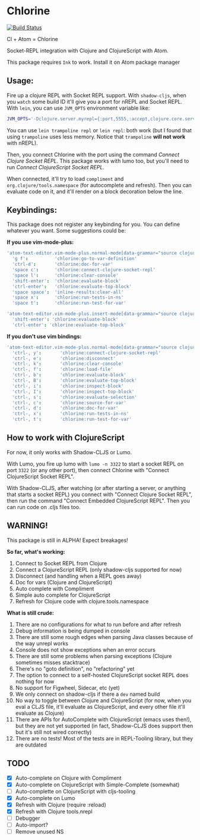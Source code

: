 # Chlorine
[![Build Status](https://travis-ci.org/mauricioszabo/atom-chlorine.svg?branch=master)](https://travis-ci.org/mauricioszabo/atom-chlorine)

Cl + Atom = Chlorine

Socket-REPL integration with Clojure and ClojureScript with Atom.

This package requires `Ink` to work. Install it on Atom package manager

## Usage:
Fire up a clojure REPL with Socket REPL support. With `shadow-cljs`, when you `watch` some build ID it'll give you a port for nREPL and Socket REPL. With `lein`, you can use `JVM_OPTS` environment variable like:

```bash
JVM_OPTS='-Dclojure.server.myrepl={:port,5555,:accept,clojure.core.server/repl}' lein trampoline repl
```

You can use `lein trampoline repl` or `lein repl`: both work (but I found that using `trampoline` uses less memory. Notice that `trampoline` **will not work** with nREPL).

Then, you connect Chlorine with the port using the command _Connect Clojure Socket REPL_. This package works with lumo too, but you'll need to run _Connect ClojureScript Socket REPL_.

When connected, it'll try to load `compliment` and `org.clojure/tools.namespace` (for autocomplete and refresh). Then you can evaluate code on it, and it'll render on a block decoration below the line.

## Keybindings:
This package does not register any keybinding for you. You can define whatever you want. Some suggestions could be:

**If you use vim-mode-plus:**
```cson
'atom-text-editor.vim-mode-plus.normal-mode[data-grammar="source clojure"]':
  'g f':          'chlorine:go-to-var-definition'
  'ctrl-d':       'chlorine:doc-for-var'
  'space c':      'chlorine:connect-clojure-socket-repl'
  'space l':      'chlorine:clear-console'
  'shift-enter':  'chlorine:evaluate-block'
  'ctrl-enter':   'chlorine:evaluate-top-block'
  'space space':  'inline-results:clear-all'
  'space x':      'chlorine:run-tests-in-ns'
  'space t':      'chlorine:run-test-for-var'

'atom-text-editor.vim-mode-plus.insert-mode[data-grammar="source clojure"]':
  'shift-enter': 'chlorine:evaluate-block'
  'ctrl-enter': 'chlorine:evaluate-top-block'
```

**If you don't use vim bindings:**
```cson
'atom-text-editor.vim-mode-plus.normal-mode[data-grammar="source clojure"]':
  'ctrl-, y':       'chlorine:connect-clojure-socket-repl'
  'ctrl-, e':       'chlorine:disconnect'
  'ctrl-, k':       'chlorine:clear-console'
  'ctrl-, f':       'chlorine:load-file'
  'ctrl-, b':       'chlorine:evaluate-block'
  'ctrl-, B':       'chlorine:evaluate-top-block'
  'ctrl-, i':       'chlorine:inspect-block'
  'ctrl-, I':       'chlorine:inspect-top-block'
  'ctrl-, s':       'chlorine:evaluate-selection'
  'ctrl-, c':       'chlorine:source-for-var'
  'ctrl-, d':       'chlorine:doc-for-var'
  'ctrl-, x':       'chlorine:run-tests-in-ns'
  'ctrl-, t':       'chlorine:run-test-for-var'
```

## How to work with ClojureScript
For now, it only works with Shadow-CLJS or Lumo.

With Lumo, you fire up lumo with `lumo -n 3322` to start a socket REPL on port `3322` (or any other port), then connect Chlorine with "Connect ClojureScript Socket REPL".

With Shadow-CLJS, after watching (or after starting a server, or anything that starts a socket REPL) you connect with "Connect Clojure Socket REPL", then run the command "Connect Embedded ClojureScript REPL". Then you can run code on .cljs files too.

## WARNING!

This package is still in ALPHA! Expect breakages!

**So far, what's working:**
1. Connect to Socket REPL from Clojure
1. Connect a ClojureScript REPL (only shadow-cljs supported for now)
1. Disconnect (and handling when a REPL goes away)
1. Doc for vars (Clojure and ClojureScript)
1. Auto complete with Compliment
1. Simple auto complete for ClojureScript
1. Refresh for Clojure code with clojure.tools.namespace

**What is still crude:**
1. There are no configurations for what to run before and after refresh
1. Debug information is being dumped in console
1. There are still some rough edges when parsing Java classes because of the way
  unrepl works
1. Console does not show exceptions when an error occurs
1. There are still some problems when parsing exceptions (Clojure sometimes misses stacktrace)
1. There's no "goto definition", no "refactoring" yet
1. The option to connect to a self-hosted ClojureScript socket REPL does nothing for now
1. No support for Figwheel, Sidecar, etc (yet)
1. We only connect on shadow-cljs if there a `dev` named build
1. No way to toggle between Clojure and ClojureScript (for now, when you eval a CLJS file,
  it'll evaluate as ClojureScript, and every other file it'll evaluate as Clojure)
1. There are APIs for AutoComplete with ClojureScript (emacs uses then!), but they are
  not yet supported (in fact, Shadow-CLJS does support then but it's still not wired correctly)
1. There are no tests! Most of the tests are in REPL-Tooling library, but they are
  outdated

## TODO
* [x] Auto-complete on Clojure with Compliment
* [x] Auto-complete on ClojureScript with Simple-Complete (somewhat)
* [ ] Auto-complette on ClojureScript with cljs-tooling
* [x] Auto-complete on Lumo
* [x] Refresh with Clojure (require :reload)
* [x] Refresh with Clojure tools.nrepl
* [ ] Debugger
* [ ] Auto-import?
* [ ] Remove unused NS
